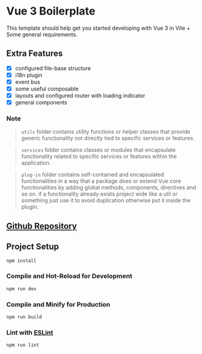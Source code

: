 # Vue 3 Boilerplate

This template should help get you started developing with Vue 3 in Vite + Some general requirements.

## Extra Features

- [x] configured file-base structure
- [x] i18n plugin
- [x] event bus
- [x] some useful composable
- [x] layouts and configured router with loading indicator
- [x] general components

### Note

> `utils` folder contains utility functions or helper classes that provide generic functionality not directly tied to specific services or features.

> `services` folder contains classes or modules that encapsulate functionality related to specific services or features within the application.

> `plug-in` folder contains self-contained and encapsulated functionalities in a way that a package does or extend Vue core functionalities by adding global methods, components, directives and so on. if a functionality already exists project wide like a util or something just use it to avoid duplication otherwise put it inside the plugin.

## [Github Repository](https://github.com/0Amirreza0/vue3-boilerplate)

## Project Setup

```sh
npm install
```

### Compile and Hot-Reload for Development

```sh
npm run dev
```

### Compile and Minify for Production

```sh
npm run build
```

### Lint with [ESLint](https://eslint.org/)

```sh
npm run lint
```
